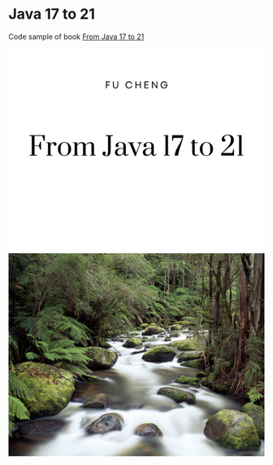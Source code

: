 # Java 17 to 21

Code sample of book [From Java 17 to 21](https://leanpub.com/java17to21)

![Book](book_cover.png)

